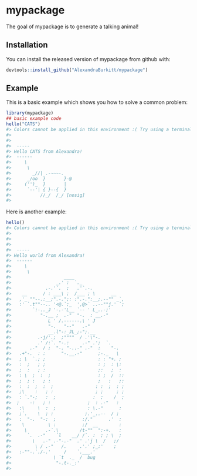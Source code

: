 
<!-- README.md is generated from README.Rmd. Please edit that file -->

# mypackage

<!-- badges: start -->

<!-- badges: end -->

The goal of mypackage is to generate a talking animal\!

## Installation

You can install the released version of mypackage from github with:

``` r
devtools::install_github("AlexandraBurkitt/mypackage")
```

## Example

This is a basic example which shows you how to solve a common problem:

``` r
library(mypackage)
## basic example code
hello("CATS")
#> Colors cannot be applied in this environment :( Try using a terminal or RStudio.
#> 
#> 
#>  ----- 
#> Hello CATS from Alexandra! 
#>  ------ 
#>     \   
#>      \
#>        _//| .-~~~-.
#>      _/oo  }       }-@
#>     ('')_  }       |
#>      `--'| { }--{  }
#>           //_/  /_/ [nosig]
#> 
```

Here is another example:

``` r
hello()
#> Colors cannot be applied in this environment :( Try using a terminal or RStudio.
#> 
#> 
#> 
#>  ----- 
#> Hello world from Alexandra! 
#>  ------ 
#>     \   
#>      \
#>                    ____
#>                 _.' :  `._
#>             .-.'`.  ;   .'`.-.
#>    __      / : ___\ ;  /___ ; \      __
#>   ,'_ ""--.:__;".-.";: :".-.":__;.--"" _`,
#>   :' `.t""--.. '<@.`;_  ',@>` ..--""j.' `;
#>        `:-.._J '-.-'L__ `-- ' L_..-;'
#>           "-.__ ;  .-"  "-.  : __.-"
#>              L ' /.------.\ ' J
#>              "-.   "--"   .-"
#>              __.l"-:_JL_;-";.__
#>          .-j/'.;  ;""""  / .'\"-.
#>          .' /:`. "-.:     .-" .';  `.
#>       .-"  / ;  "-. "-..-" .-"  :    "-.
#>   .+"-.  : :      "-.__.-"      ;-._   \
#>   ; \  `.; ;                    : : "+. ;
#>   :  ;   ; ;                    : ;  : \:
#>   ;  :   ; :                    ;:   ;  :
#>   : \  ;  :  ;                  : ;  /  ::
#>   ;  ; :   ; :                  ;   :   ;:
#>   :  :  ;  :  ;                : :  ;  : ;
#>   ;\    :   ; :                ; ;     ; ;
#>   : `."-;   :  ;              :  ;    /  ;
#>  ;    -:   ; :              ;  : .-"   :
#>   :\     \  :  ;            : \.-"      :
#>   ;`.    \  ; :            ;.'_..--  / ;
#>   :  "-.  "-:  ;          :/."      .'  :
#>    \         \ :          ;/  __        :
#>     \       .-`.\        /t-""  ":-+.   :
#>      `.  .-"    `l    __/ /`. :  ; ; \  ;
#>        \   .-" .-"-.-"  .' .'j \  /   ;/
#>         \ / .-"   /.     .'.' ;_:'    ;
#>   :-""-.`./-.'     /    `.___.'
#>                \ `t  ._  /  bug
#>                 "-.t-._:'
#> 
```
